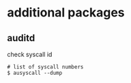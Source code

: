 # additional packages
## auditd

check syscall id

```
# list of syscall numbers
$ ausyscall --dump
```
